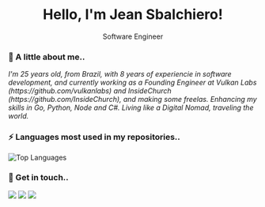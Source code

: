 <h1 align='center'>
  Hello, I'm Jean Sbalchiero!
</h1>
<p align='center'>
  Software Engineer
</p>

### 🌊 A little about me..

<p>
  <em>
    I'm 25 years old, from Brazil, with 8 years of experiencie in software development, and currently working as a Founding Engineer at Vulkan Labs (https://github.com/vulkanlabs) and InsideChurch (https://github.com/InsideChurch), and making some freelas. Enhancing my skills in Go, Python, Node and C#. Living like a Digital Nomad, traveling the world.
  </em>
</p>

### ⚡ Languages most used in my repositories..

![Top Languages](https://github-readme-stats.vercel.app/api/top-langs/?username=jesbalchiero&langs_count=8&count_private=true&hide_border=true&theme=jolly&layout=compact) 

### 💬 Get in touch..

<div>
  <a href="https://www.linkedin.com/in/jeansbalchiero/" target="_blank"><img src="https://img.shields.io/badge/-LinkedIn-%230077B5?style=for-the-badge&logo=linkedin&logoColor=white" target="_blank"></a>
  <a href = "mailto:jeancarlosbalchiero@gmail.com"><img src="https://img.shields.io/badge/-Gmail-%23333?style=for-the-badge&logo=gmail&logoColor=white" target="_blank"></a>
  <a href="https://api.whatsapp.com/send/?phone=%2B5554992362380&text&app_absent=0" target="_blank"><img src="https://img.shields.io/badge/WhatsApp-25D366?style=for-the-badge&logo=whatsapp&logoColor=white" target="_blank"></a>
</div>
